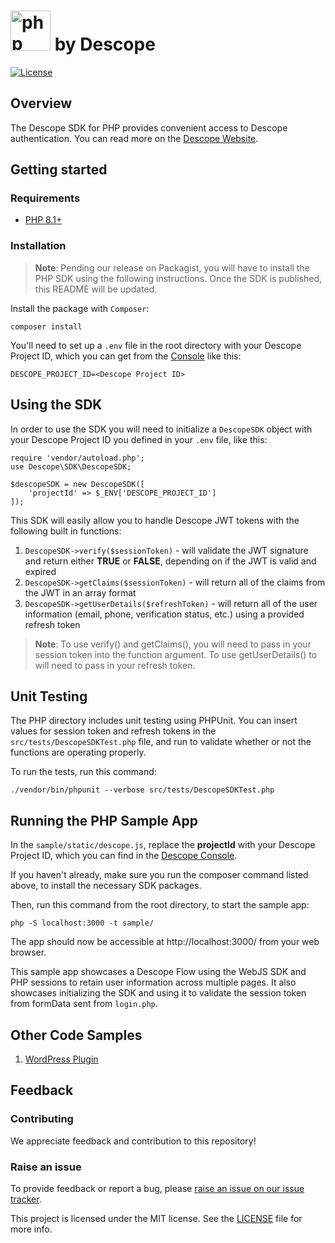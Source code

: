 # <a title="Descope PHP SDK" href="https://www.php.net/"><img width="64" alt="php logo" src="https://upload.wikimedia.org/wikipedia/commons/2/27/PHP-logo.svg"></a> by Descope

[![License](https://img.shields.io/:license-MIT-blue.svg?style=flat)](https://opensource.org/licenses/MIT)

## Overview

The Descope SDK for PHP provides convenient access to Descope authentication. You can read more on the [Descope Website](https://descope.com).

## Getting started

### Requirements

- [PHP 8.1+](https://www.php.net/)

### Installation

> **Note**: Pending our release on Packagist, you will have to install the PHP SDK using the following instructions. Once the SDK is published, this README will be updated.

Install the package with `Composer`:

```
composer install
```

You'll need to set up a `.env` file in the root directory with your Descope Project ID, which you can get from the [Console](https://app.descope.com/settings/project) like this:

```
DESCOPE_PROJECT_ID=<Descope Project ID>
```

## Using the SDK

In order to use the SDK you will need to initialize a `DescopeSDK` object with your Descope Project ID you defined in your `.env` file, like this:

```
require 'vendor/autoload.php';
use Descope\SDK\DescopeSDK;

$descopeSDK = new DescopeSDK([
    'projectId' => $_ENV['DESCOPE_PROJECT_ID']
]);
```

This SDK will easily allow you to handle Descope JWT tokens with the following built in functions:

1. `DescopeSDK->verify($sessionToken)` - will validate the JWT signature and return either **TRUE** or **FALSE**, depending on if the JWT is valid and expired
2. `DescopeSDK->getClaims($sessionToken)` - will return all of the claims from the JWT in an array format
3. `DescopeSDK->getUserDetails($refreshToken)` - will return all of the user information (email, phone, verification status, etc.) using a provided refresh token

> **Note**: To use verify() and getClaims(), you will need to pass in your session token into the function argument. To use getUserDetails() to will need to pass in your refresh token.

## Unit Testing

The PHP directory includes unit testing using PHPUnit. You can insert values for session token and refresh tokens in the `src/tests/DescopeSDKTest.php` file, and run to validate whether or not the functions are operating properly.

To run the tests, run this command:

```
./vendor/bin/phpunit --verbose src/tests/DescopeSDKTest.php
```

## Running the PHP Sample App

In the `sample/static/descope.js`, replace the **projectId** with your Descope Project ID, which you can find in the [Descope Console](https://app.descope.com/settings/project).

If you haven't already, make sure you run the composer command listed above, to install the necessary SDK packages.

Then, run this command from the root directory, to start the sample app:

```
php -S localhost:3000 -t sample/
```

The app should now be accessible at http://localhost:3000/ from your web browser.

This sample app showcases a Descope Flow using the WebJS SDK and PHP sessions to retain user information across multiple pages. It also showcases initializing the SDK and using it to validate the session token from formData sent from `login.php`.

## Other Code Samples

1. [WordPress Plugin](https://github.com/descope-sample-apps/wordpress-plugin)

## Feedback

### Contributing

We appreciate feedback and contribution to this repository!

### Raise an issue

To provide feedback or report a bug, please [raise an issue on our issue tracker](https://github.com/descope/php-sdk/issues).

This project is licensed under the MIT license. See the <a href="./LICENSE"> LICENSE</a> file for more info.</p>
